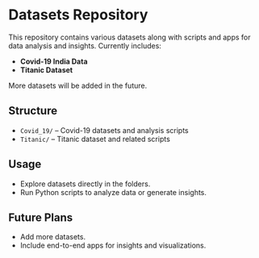 # Datasets Repository

This repository contains various datasets along with scripts and apps for data analysis and insights. Currently includes:

- **Covid-19 India Data**  
- **Titanic Dataset**  

More datasets will be added in the future.

## Structure
- `Covid_19/` – Covid-19 datasets and analysis scripts  
- `Titanic/` – Titanic dataset and related scripts  

## Usage
- Explore datasets directly in the folders.  
- Run Python scripts to analyze data or generate insights.  

## Future Plans
- Add more datasets.  
- Include end-to-end apps for insights and visualizations.
